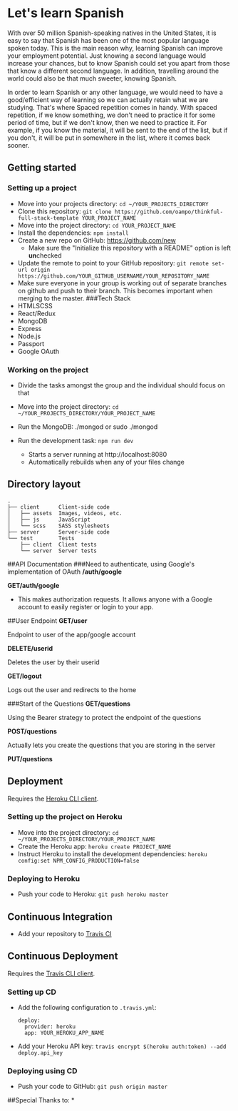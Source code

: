 # Let's learn Spanish

With over 50 million Spanish-speaking natives in the United States, it is easy to say that Spanish has been one of the most popular language spoken today.  This is the main reason why, learning Spanish can improve your employment potential.  Just knowing a second language would increase your chances, but to know Spanish could set you apart from those that know a different second language.  In addition, travelling around the world could also be that much sweeter, knowing Spanish.

In order to learn Spanish or any other language, we would need to have a good/efficient way of learning so we can actually retain what we are studying.  That's where Spaced repetition comes in handy.  With spaced repetition, if we know something, we don't need to practice it for some period of time, but if we don't know, then we need to practice it.  For example, if you know the material, it will be sent to the end of the list, but if you don't, it will be put in somewhere in the list, where it comes back sooner.  

## Getting started

### Setting up a project

* Move into your projects directory: `cd ~/YOUR_PROJECTS_DIRECTORY`
* Clone this repository: `git clone https://github.com/oampo/thinkful-full-stack-template YOUR_PROJECT_NAME`
* Move into the project directory: `cd YOUR_PROJECT_NAME`
* Install the dependencies: `npm install`
* Create a new repo on GitHub: https://github.com/new
    * Make sure the "Initialize this repository with a README" option is left **un**checked
* Update the remote to point to your GitHub repository: `git remote set-url origin https://github.com/YOUR_GITHUB_USERNAME/YOUR_REPOSITORY_NAME`
* Make sure everyone in your group is working out of separate branches on github and push to their branch.  This becomes important when merging to the master.
###Tech Stack
* HTMLSCSS
* React/Redux
* MongoDB
* Express
* Node.js
* Passport
* Google OAuth


### Working on the project
* Divide the tasks amongst the group and the individual should focus on that

* Move into the project directory: `cd ~/YOUR_PROJECTS_DIRECTORY/YOUR_PROJECT_NAME`
* Run the MongoDB: ./mongod or sudo ./mongod
* Run the development task: `npm run dev`
    * Starts a server running at http://localhost:8080
    * Automatically rebuilds when any of your files change

## Directory layout

```
.
├── client      Client-side code
│   ├── assets  Images, videos, etc.
│   ├── js      JavaScript
│   └── scss    SASS stylesheets
├── server      Server-side code
└── test        Tests
    ├── client  Client tests
    └── server  Server tests
```

##API Documentation
###Need to authenticate, using Google's implementation of OAuth
**/auth/google**

**GET/auth/google**
* This makes authorization requests.  It allows anyone with a Google account to easily register or login to your app.

##User Endpoint
**GET/user**

Endpoint to user of the app/google account


**DELETE/userid**

Deletes the user by their userid

**GET/logout**

Logs out the user and redirects to the home

###Start of the Questions
**GET/questions**

Using the Bearer strategy to protect the endpoint of the questions

**POST/questions**

Actually lets you create the questions that you are storing in the server

**PUT/questions**






## Deployment

Requires the [Heroku CLI client](https://devcenter.heroku.com/articles/heroku-command-line).

### Setting up the project on Heroku

* Move into the project directory: `cd ~/YOUR_PROJECTS_DIRECTORY/YOUR_PROJECT_NAME`
* Create the Heroku app: `heroku create PROJECT_NAME`
* Instruct Heroku to install the development dependencies: `heroku config:set NPM_CONFIG_PRODUCTION=false`

### Deploying to Heroku

* Push your code to Heroku: `git push heroku master`

## Continuous Integration

* Add your repository to [Travis CI](https://travis-ci.org/)

## Continuous Deployment

Requires the [Travis CLI client](https://github.com/travis-ci/travis.rb).

### Setting up CD

* Add the following configuration to `.travis.yml`:

    ```
    deploy:
      provider: heroku
      app: YOUR_HEROKU_APP_NAME
    ```
* Add your Heroku API key: `travis encrypt $(heroku auth:token) --add deploy.api_key`

### Deploying using CD

* Push your code to GitHub: `git push origin master`

##Special Thanks to:
* 

